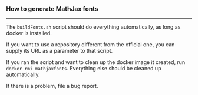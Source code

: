 ### How to generate MathJax fonts
---------------------------------

The `buildFonts.sh` script should do everything automatically,
as long as docker is installed.

If you want to use a repository different from the official one,
you can supply its URL as a parameter to that script.

If you ran the script and want to clean up the docker image it created,
run `docker rmi mathjaxfonts`.
Everything else should be cleaned up automatically.

If there is a problem, file a bug report.
